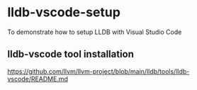# lldb-vscode-setup
To demonstrate how to setup LLDB with Visual Studio Code

## lldb-vscode tool installation
https://github.com/llvm/llvm-project/blob/main/lldb/tools/lldb-vscode/README.md
